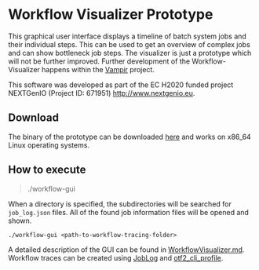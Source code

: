 # Workflow Visualizer Prototype

This graphical user interface displays a timeline of batch system jobs and their individual steps.
This can be used to get an overview of complex jobs and can show bottleneck job steps.
The visualizer is just a prototype which will not be further improved.
Further development of the Workflow-Visualizer happens within the [Vampir](https://vampir.eu/) project.

This software was developed as part of the EC H2020 funded project NEXTGenIO (Project ID: 671951) http://www.nextgenio.eu.

## Download
The binary of the prototype can be downloaded [here](https://cloudstore.zih.tu-dresden.de/index.php/s/m73A37xAnPF6ep2) and works on x86_64 Linux operating systems.

## How to execute

> ./workflow-gui

When a directory is specified, the subdirectories will be searched for `job_log.json` files.
All of the found job information files will be opened and shown.

    ./workflow-gui <path-to-workflow-tracing-folder>

A detailed description of the GUI can be found in [WorkflowVisualizer.md](doc/WorkflowVisualizer.md).
Workflow traces can be created using [JobLog](https://github.com/NGIOproject/JobLog) and [otf2_cli_profile](https://github.com/NGIOproject/otf2_cli_profile).

